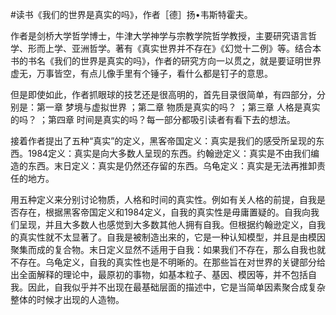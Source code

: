 #读书《我们的世界是真实的吗》，作者［德］扬•韦斯特霍夫。

作者是剑桥大学哲学博士，牛津大学神学与宗教学院哲学教授，主要研究语言哲学、形而上学、亚洲哲学。著有《真实世界并不存在》《幻觉十二例》等。结合本书的书名《我们的世界是真实的吗》，作者的研究方向一以贯之，就是要证明世界虚无，万事皆空，有点儿像手里有个锤子，看什么都是钉子的意思。

但是即使如此，作者抓眼球的技艺还是很高明的，首先目录很简单，有四部分，分别是：第一章 梦境与虚拟世界 ；第二章 物质是真实的吗？ ；第三章 人格是真实的吗？ ；第四章 时间是真实的吗？每一部分都吸引读者有看下去的想法。

接着作者提出了五种“真实”的定义，黑客帝国定义：真实是我们的感受所呈现的东西。1984定义：真实是向大多数人呈现的东西。约翰逊定义：真实是不由我们编造的东西。末日定义：真实是仍然还存留的东西。乌龟定义：真实是无法再推卸责任的地方。

用五种定义来分别讨论物质，人格和时间的真实性。例如有关人格的前提，自我是否存在，根据黑客帝国定义和1984定义，自我的真实性是毋庸置疑的。自我向我们呈现，并且大多数人也感觉到大多数其他人拥有自我。但根据约翰逊定义，自我的真实性就不太显著了。自我是被制造出来的，它是一种认知模型，并且是由模因聚集而成的复合物。末日定义显然不适用于自我：如果我们不存在，那么自我也就不存在。乌龟定义，自我的真实性也是不明晰的。在那些旨在对世界的关键部分给出全面解释的理论中，最原初的事物，如基本粒子、基因、模因等，并不包括自我。因此，自我似乎并不出现在最基础层面的描述中，它是当简单因素聚合成复杂整体的时候才出现的人造物。